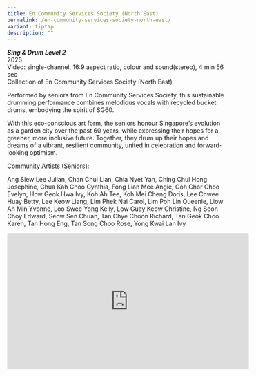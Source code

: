 ```yaml
---
title: En Community Services Society (North East)
permalink: /en-community-services-society-north-east/
variant: tiptap
description: ""
---
```

<p><strong><em>Sing &amp; Drum Level 2</em></strong>
<br>2025
<br>Video: single-channel, 16:9 aspect ratio, colour and sound(stereo), 4
min 56 sec
<br>Collection of En Community Services Society (North East)</p>
<p>Performed by seniors from En Community Services Society, this sustainable
drumming performance combines melodious vocals with recycled bucket drums,
embodying the spirit of SG60.</p>
<p>With this eco-conscious art form, the seniors honour Singapore’s evolution
as a garden city over the past 60 years, while expressing their hopes for
a greener, more inclusive future. Together, they drum up their hopes and
dreams of a vibrant, resilient community, united in celebration and forward-looking
optimism.</p>
<p><u>Community Artists (Seniors):</u>
</p>
<p>Ang Siew Lee Julian, Chan Chui Lian, Chia Nyet Yan, Ching Chui Hong Josephine,
Chua Kah Choo Cynthia, Fong Lian Mee Angie, Goh Chor Choo Evelyn, How Geok
Hwa Ivy, Koh Ah Tee, Koh Mei Cheng Doris, Lee Chwee Huay Betty, Lee Keow
Liang, Lim Phek Nai Carol, Lim Poh Lin Queenie, Liow Ah Min Yvonne, Loo
Swee Yong Kelly, Low Guay Keow Christine, Ng Soon Choy Edward, Seow Sen
Chuan, Tan Chye Choon Richard, Tan Geok Choo Karen, Tan Hong Eng, Tan Song
Choo Rose, Yong Kwai Lan Ivy</p>
<div class="iframe-wrapper">
<iframe height="315" width="560" allowfullscreen="true" frameborder="0" src="https://www.youtube.com/embed/ur2Lr8wug-8?si=wVlPL59Gz5rxJ-U0"></iframe>
</div>
<p></p>